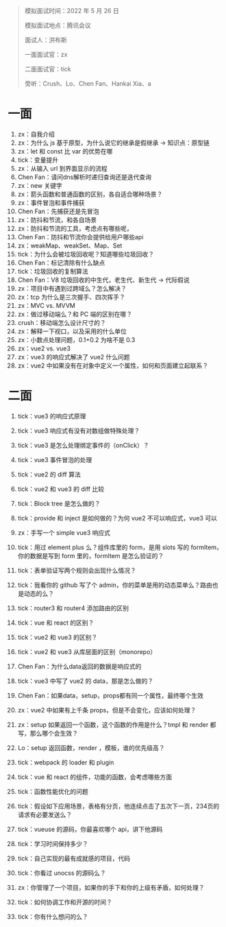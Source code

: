 > 模拟面试时间：2022 年 5 月 26 日
>
> 模拟面试地点：腾讯会议
>
> 面试人：洪布斯
>
> 一面面试官：zx
>
> 二面面试官：tick
>
> 旁听：Crush、Lo、Chen Fan、Hankai Xia、a

# 一面

1. zx：自我介绍
2. zx：为什么 js 基于原型，为什么说它的继承是假继承 -> 知识点：原型链
3. zx：let 和 const 比 var 的优势在哪
4. tick：变量提升
5. zx：从输入 url 到界面显示的流程
6. Chen Fan：请问dns解析时递归查询还是迭代查询
7. zx：new 关键字
8. zx：箭头函数和普通函数的区别，各自适合哪种场景？
9. zx：事件冒泡和事件捕获
10. Chen Fan：先捕获还是先冒泡
11. zx：防抖和节流，和各自场景
12. zx：防抖和节流的工具，考虑点有哪些呢，
13. Chen Fan：防抖和节流你会提供给用户哪些api
14. zx：weakMap、weakSet、Map、Set
15. tick：为什么会被垃圾回收呢？知道哪些垃圾回收？
16. Chen Fan：标记清除有什么缺点
17. tick：垃圾回收的复制算法
18. Chen Fan：V8 垃圾回收的中生代，老生代、新生代 -> 代际假说
19. zx：项目中有遇到过跨域么？怎么解决？
20. zx：tcp 为什么是三次握手、四次挥手？
21. zx：MVC vs. MVVM
22. zx：做过移动端么？和 PC 端的区别在哪？
23. crush：移动端怎么设计尺寸的？
24. zx：解释一下视口，以及采用的什么单位
25. zx：小数点处理问题，0.1+0.2 为啥不是 0.3
26. zx：vue2 vs. vue3
27. zx：vue3 的响应式解决了 vue2 什么问题
28. zx：vue2 中如果没有在对象中定义一个属性，如何和页面建立起联系？

# 二面

1. tick：vue3 的响应式原理

2. tick：vue3 响应式有没有对数组做特殊处理？
3. tick：vue3 是怎么处理绑定事件的（onClick）？
4. tick：vue3 事件冒泡的处理
5. tick：vue2 的 diff 算法
6. tick：vue2 和 vue3 的 diff 比较

7. tick：Block tree 是怎么做的？
8. tick：provide 和 inject 是如何做的？为何 vue2 不可以响应式，vue3 可以
9. zx：手写一个 simple vue3 响应式
10. tick：用过 element plus 么？组件库里的 form，是用 slots 写的 formItem，你的数据是写到 form 里的，formItem 是怎么验证的？
11. tick：表单验证写两个规则会出现什么情况？
12. tick：我看你的 github 写了个 admin，你的菜单是用的动态菜单么？路由也是动态的么？
13. tick：router3 和 router4 添加路由的区别
14. tick：vue 和 react 的区别？
15. tick：vue2 和 vue3 的区别？
16. tick：vue2 和 vue3 从库层面的区别（monorepo）
17. Chen Fan：为什么data返回的数据是响应式的
18. tick：vue3 中写了 vue2 的 data，那是怎么做的？
19. Chen Fan：如果data，setup，props都有同一个属性，最终哪个生效
20. zx：vue2 中如果有上千条 props，但是不会变化，应该如何处理？
21. zx：setup 如果返回一个函数，这个函数的作用是什么？tmpl 和 render 都写，那么哪个会生效？
22. Lo：setup 返回函数，render ，模板，谁的优先级高？
23. tick：webpack 的 loader 和 plugin
24. tick：vue 和 react 的组件，功能的函数，会考虑哪些方面
25. tick：函数性能优化的问题
26. tick：假设如下应用场景，表格有分页，他连续点击了五次下一页，234页的请求有必要发送么？
27. tick：vueuse 的源码，你最喜欢哪个 api，讲下他源码
28. tick：学习时间保持多少？
29. tick：自己实现的最有成就感的项目，代码
30. tick：你看过 unocss 的源码么？
31. zx：你管理了一个项目，如果你的手下和你的上级有矛盾，如何处理？
32. tick：如何协调工作和开源的时间？
33. tick：你有什么想问的么？